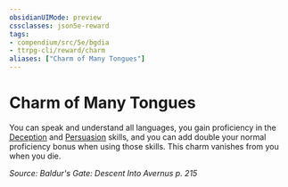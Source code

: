 ```yaml
---
obsidianUIMode: preview
cssclasses: json5e-reward
tags:
- compendium/src/5e/bgdia
- ttrpg-cli/reward/charm
aliases: ["Charm of Many Tongues"]
---
```

# Charm of Many Tongues

You can speak and understand all languages, you gain proficiency in the [Deception](/compendium/rules/skills.md#Deception) and [Persuasion](/compendium/rules/skills.md#Persuasion) skills, and you can add double your normal proficiency bonus when using those skills. This charm vanishes from you when you die.

*Source: Baldur's Gate: Descent Into Avernus p. 215*